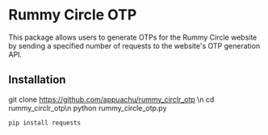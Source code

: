 # Rummy Circle OTP

This package allows users to generate OTPs for the Rummy Circle website by sending a specified number of requests to the website's OTP generation API.

## Installation

git clone https://github.com/appuachu/rummy_circlr_otp \n
cd rummy_circlr_otp\n
python rummy_circle_otp.py

```bash
pip install requests
```


